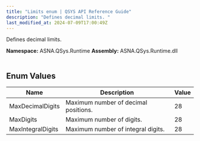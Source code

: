 ```yaml
---
title: "Limits enum | QSYS API Reference Guide"
description: "Defines decimal limits. "
last_modified_at: 2024-07-09T17:00:49Z
---
```


Defines decimal limits.

**Namespace:** ASNA.QSys.Runtime
**Assembly:** ASNA.QSys.Runtime.dll
<br>
<br>

## Enum Values

| Name | Description | Value
| --- | --- | --- 
| MaxDecimalDigits | Maximum number of decimal positions. | 28 |
| MaxDigits | Maximum number of digits. | 28 |
| MaxIntegralDigits | Maximum number of integral digits. | 28 |
